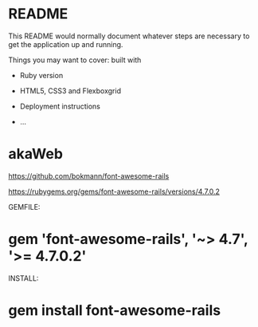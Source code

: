 # README

This README would normally document whatever steps are necessary to get the
application up and running.

Things you may want to cover:
built with
* Ruby version

* HTML5, CSS3 and Flexboxgrid

* Deployment instructions

* ...
# akaWeb

https://github.com/bokmann/font-awesome-rails

https://rubygems.org/gems/font-awesome-rails/versions/4.7.0.2

GEMFILE:

gem 'font-awesome-rails', '~> 4.7', '>= 4.7.0.2'
=
INSTALL:

gem install font-awesome-rails
=
